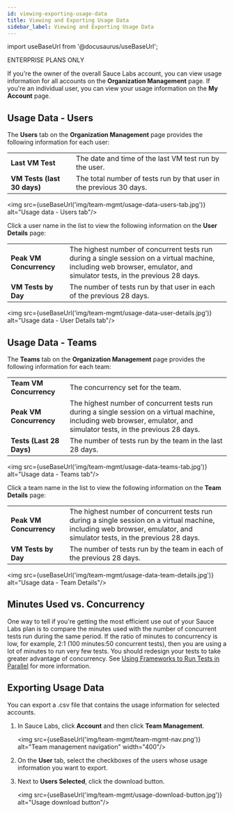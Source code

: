 ```yaml
---
id: viewing-exporting-usage-data
title: Viewing and Exporting Usage Data
sidebar_label: Viewing and Exporting Usage Data
---
```


import useBaseUrl from '@docusaurus/useBaseUrl';

<p><span className="sauceDBlue">ENTERPRISE PLANS ONLY</span></p>

If you're the owner of the overall Sauce Labs account, you can view usage information for all accounts on the **Organization Management** page. If you're an individual user, you can view your usage information on the **My Account** page.

## Usage Data - Users
The **Users** tab on the **Organization Management** page provides the following information for each user:

<table>

  <tr>
    <td><strong>Last VM Test</strong></td>
    <td>The date and time of the last VM test run by the user.</td>
  </tr>
  <tr>
    <td><strong>VM Tests (last 30 days)</strong>
    </td>
    <td>The total number of tests run by that user in the previous 30 days.
    </td>
  </tr>
</table>

<img src={useBaseUrl('img/team-mgmt/usage-data-users-tab.jpg')} alt="Usage data - Users tab"/>

Click a user name in the list to view the following information on the **User Details** page:
<table>
  <tr>
    <td><strong>Peak VM Concurrency</strong></td>
    <td>The highest number of concurrent tests run during a single session on a virtual machine, including web browser, emulator, and simulator tests, in the previous 28 days.</td>
  </tr>
  <tr>
    <td><strong>VM Tests by Day</strong>
    </td>
    <td>The number of tests run by that user in each of the previous 28 days.
    </td>
  </tr>
</table>

<img src={useBaseUrl('img/team-mgmt/usage-data-user-details.jpg')} alt="Usage data - User Details tab"/>

## Usage Data - Teams
The **Teams** tab on the **Organization Management** page provides the following information for each team:
<table>
  <tr>
    <td><strong>Team VM Concurrency</strong></td>
    <td>The concurrency set for the team.</td>
  </tr>
  <tr>
    <td><strong>Peak VM Concurrency</strong>
    </td>
    <td>The highest number of concurrent tests run during a single session on a virtual machine, including web browser, emulator, and simulator tests, in the previous 28 days.
    </td>
  </tr>
  <tr>
    <td><strong>Tests (Last 28 Days)</strong>
    </td>
    <td>The number of tests run by the team in the last 28 days.
    </td>
  </tr>
</table>

<img src={useBaseUrl('img/team-mgmt/usage-data-teams-tab.jpg')} alt="Usage data - Teams tab"/>

Click a team name in the list to view the following information on the **Team Details** page:
<table>
  <tr>
    <td><strong>Peak VM Concurrency</strong></td>
    <td>The highest number of concurrent tests run during a single session on a virtual machine, including web browser, emulator, and simulator tests, in the previous 28 days.</td>
  </tr>
  <tr>
    <td><strong>VM Tests by Day</strong>
    </td>
    <td>The number of tests run by the team in each of the previous 28 days.
    </td>
  </tr>
</table>

<img src={useBaseUrl('img/team-mgmt/usage-data-team-details.jpg')} alt="Usage data - Team Details"/>

## Minutes Used vs. Concurrency
One way to tell if you're getting the most efficient use out of your Sauce Labs plan is to compare the minutes used with the number of concurrent tests run during the same period. If the ratio of minutes to concurrency is low, for example, 2:1 (100 minutes:50 concurrent tests), then you are using a lot of minutes to run very few tests. You should redesign your tests to take greater advantage of concurrency. See [Using Frameworks to Run Tests in Parallel](https://wiki.saucelabs.com/display/DOCS/Using+Frameworks+to+Run+Tests+in+Parallel) for more information.

## Exporting Usage Data

You can export a .csv file that contains the usage information for selected accounts.

1. In Sauce Labs, click **Account** and then click **Team Management**.

   <img src={useBaseUrl('img/team-mgmt/team-mgmt-nav.png')} alt="Team management navigation" width="400"/>

2. On the **User** tab, select the checkboxes of the users whose usage information you want to export.
3. Next to **Users Selected**, click the download button.

   <img src={useBaseUrl('img/team-mgmt/usage-download-button.jpg')} alt="Usage download button"/>
